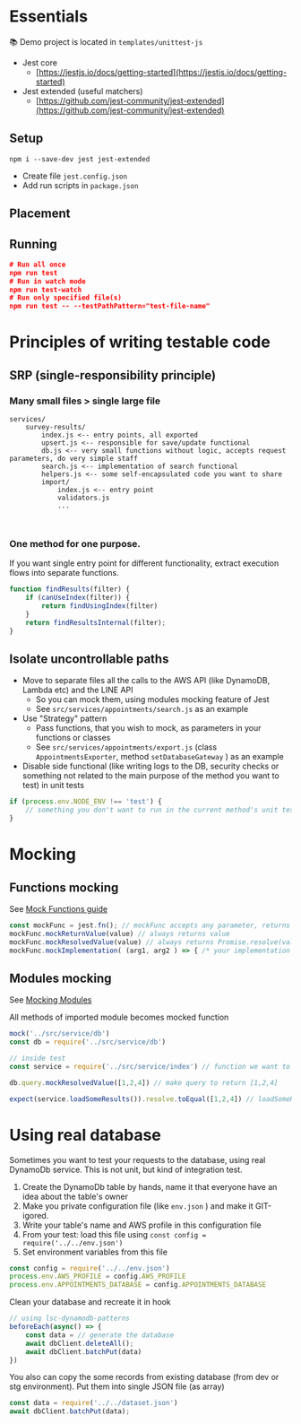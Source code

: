 # Essentials

📚 Demo project is located in `templates/unittest-js`

- Jest core
    - [https://jestjs.io/docs/getting-started](https://jestjs.io/docs/getting-started)
- Jest extended (useful matchers)
    - [https://github.com/jest-community/jest-extended](https://github.com/jest-community/jest-extended)

## Setup

```
npm i --save-dev jest jest-extended
```

- Create file `jest.config.json`
- Add run scripts in `package.json`

## Placement

## Running

```json
# Run all once
npm run test
# Run in watch mode
npm run test-watch
# Run only specified file(s)
npm run test -- --testPathPattern="test-file-name"
```

# Principles of writing testable code

## SRP (single-responsibility principle)

### Many small files > single large file

```
services/
	survey-results/
		index.js <-- entry points, all exported
		upsert.js <-- responsible for save/update functional
		db.js <-- very small functions without logic, accepts request parameters, do very simple staff
		search.js <-- implementation of search functional
		helpers.js <-- some self-encapsulated code you want to share
		import/
			index.js <-- entry point
			validators.js
			...
			
			
```

### One method for one purpose.

If you want single entry point for different functionality, extract execution flows into separate functions.

```javascript
function findResults(filter) {
	if (canUseIndex(filter)) {
		return findUsingIndex(filter)
	}
	return findResultsInternal(filter);
}
```

## Isolate uncontrollable paths

- Move to separate files all the calls to the AWS API (like DynamoDB, Lambda etc) and the LINE API
    - So you can mock them, using modules mocking feature of Jest
    - See `src/services/appointments/search.js` as an example
- Use "Strategy" pattern
    - Pass functions, that you wish to mock, as parameters in your functions or classes
    - See `src/services/appointments/export.js` (class `AppointmentsExporter`, method `setDatabaseGateway` ) as an example
- Disable side functional (like writing logs to the DB, security checks or something not related to the main purpose of the method you want to test) in unit tests

```javascript
if (process.env.NODE_ENV !== 'test') {
	// something you don't want to run in the current method's unit tests
} 
```

# Mocking

## Functions mocking

See [Mock Functions guide](https://jestjs.io/docs/mock-functions)

```javascript
const mockFunc = jest.fn(); // mockFunc accepts any parameter, returns undefined, record all calls 
mockFunc.mockReturnValue(value) // always returns value
mockFunc.mockResolvedValue(value) // always returns Promise.resolve(value) 
mockFunc.mockImplementation( (arg1, arg2 ) => { /* your implementation */ } ) 
```

## Modules mocking

See [Mocking Modules](https://jestjs.io/docs/mock-functions#mocking-modules)

All methods of imported module becomes mocked function

```javascript
mock('../src/service/db')
const db = require('../src/service/db')

// inside test
const service = require('../src/service/index') // function we want to test

db.query.mockResolvedValue([1,2,4]) // make query to return [1,2,4]

expect(service.loadSomeResults()).resolve.toEqual([1,2,4]) // loadSomeResults() uses db.query, but we mocked it
```

# Using real database

Sometimes you want to test your requests to the database, using real DynamoDb service. This is not unit, but kind of integration test.

1. Create the DynamoDb table by hands, name it that everyone have an idea about the table's owner
2. Make you private configuration file (like `env.json` ) and make it GIT-igored.
3. Write your table's name and AWS profile in this configuration file
4. From your test: load this file using `const config = require('../../env.json')`
5. Set environment variables from this file

```javascript
const config = require('../../env.json')
process.env.AWS_PROFILE = config.AWS_PROFILE
process.env.APPOINTMENTS_DATABASE = config.APPOINTMENTS_DATABASE
```

Clean your database and recreate it in hook

```javascript
// using lsc-dynamodb-patterns
beforeEach(async() => {
	const data = // generate the database
	await dbClient.deleteAll();
	await dbClient.batchPut(data)
})
```

You also can copy the some records from existing database (from dev or stg environment). Put them into single JSON file (as array)

```javascript
const data = require('../../dataset.json')
await dbClient.batchPut(data);
```